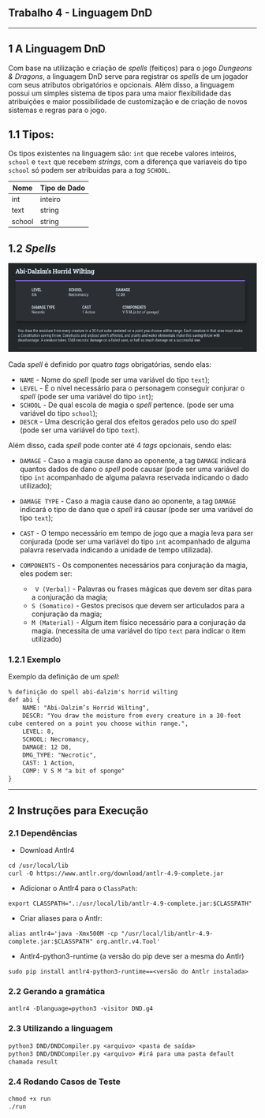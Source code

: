 ## Trabalho 4 - Linguagem DnD
---
## 1  A Linguagem DnD

Com base na utilização e criação de *spells* (feitiços) para o jogo *Dungeons & Dragons*, a linguagem DnD serve para registrar os *spells* de um jogador com seus atributos obrigatórios e opcionais. Além disso, a linguagem possui um simples sistema de tipos para uma maior flexibilidade das atribuições e maior possibilidade de customização e de criação de novos sistemas e regras para o jogo.


## 1.1 Tipos:

Os tipos existentes na linguagem são: `int` que recebe valores inteiros, `school` e `text` que recebem *strings*, com a diferença que variaveis do tipo `school` só podem ser atribuidas para a *tag* `SCHOOL`.

| Nome    | Tipo de Dado  |
|---------|----------|
| int     | inteiro  | 
| text    | string   |
| school  | string   |

## 1.2 *Spells*

![image](spell_example.png)

Cada *spell* é definido por quatro *tags* obrigatórias, sendo elas:
- `NAME` - Nome do *spell* (pode ser uma variável do tipo `text`);
- `LEVEL` - É o nível necessário para o personagem conseguir conjurar o *spell* (pode ser uma variável do tipo `int`);
- `SCHOOL` - De qual escola de magia o *spell* pertence. (pode ser uma variável do tipo `school`);
- `DESCR` - Uma descrição geral dos efeitos gerados pelo uso do *spell* (pode ser uma variável do tipo `text`).

Além disso, cada *spell* pode conter até 4 *tags* opcionais, sendo elas:
- `DAMAGE` - Caso a magia cause dano ao oponente, a tag `DAMAGE` indicará quantos dados de dano o *spell* pode causar (pode ser uma variável do tipo `int` acompanhado de alguma palavra reservada indicando o dado utilizado);

- `DAMAGE TYPE` - Caso a magia cause dano ao oponente, a tag `DAMAGE` indicará o tipo de dano que o *spell* irá causar (pode ser uma variável do tipo `text`);
- `CAST` - O tempo necessário em tempo de jogo que a magia leva para ser conjurada (pode ser uma variável do tipo `int` acompanhado de alguma palavra reservada indicando a unidade de tempo utilizada).
- `COMPONENTS` - Os componentes necessários para conjuração da magia, eles podem ser: 

    - ` V (Verbal)` - Palavras ou frases mágicas que devem ser ditas para a conjuração da magia;
    - `S (Somatico)` - Gestos precisos que devem ser articulados para a conjuração da magia;
    - `M (Material)` - Algum item físico necessário para a conjuração da magia. (necessita de uma variável do tipo `text` para indicar o item utilizado)

### 1.2.1 Exemplo
Exemplo da definição de um *spell*:
```
% definição do spell abi-dalzim's horrid wilting
def abi {
    NAME: "Abi-Dalzim’s Horrid Wilting",
    DESCR: "You draw the moisture from every creature in a 30-foot cube centered on a point you choose within range.",
    LEVEL: 8,
    SCHOOL: Necromancy,
    DAMAGE: 12 D8,
    DMG_TYPE: "Necrotic",
    CAST: 1 Action,
    COMP: V S M "a bit of sponge"
}
```
---

## 2  Instruções para Execução
### 2.1  Dependências 
* Download Antlr4
```
cd /usr/local/lib
curl -O https://www.antlr.org/download/antlr-4.9-complete.jar 
```
* Adicionar o Antlr4 para o ```ClassPath```:
```
export CLASSPATH=".:/usr/local/lib/antlr-4.9-complete.jar:$CLASSPATH"
```
* Criar aliases para o Antlr:
```
alias antlr4='java -Xmx500M -cp "/usr/local/lib/antlr-4.9-complete.jar:$CLASSPATH" org.antlr.v4.Tool'
```

* Antlr4-python3-runtime (a versão do pip deve ser a mesma do Antlr)
```
sudo pip install antlr4-python3-runtime==<versão do Antlr instalada>
```

### 2.2  Gerando a gramática
```
antlr4 -Dlanguage=python3 -visitor DND.g4
```

### 2.3 Utilizando a linguagem
```
python3 DND/DNDCompiler.py <arquivo> <pasta de saída>
python3 DND/DNDCompiler.py <arquivo> #irá para uma pasta default chamada result
```


### 2.4 Rodando Casos de Teste
```
chmod +x run
./run
```

